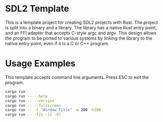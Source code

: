 # SDL2 Template

This is a template project for creating SDL2 projects with Rust.
The project is split into a binary and a library.
The library has a native Rust entry point, and an FFI adapter that accepts
C-style argc and argv.
This design allows the program to be ported to various systems by linking
the library to the native entry point, even if it is a C or C++ program.

# Usage Examples

This template accepts command line arguments.
Press ESC to exit the program.

```sh
cargo run
cargo run -- --help
cargo run -- --version
cargo run -- --fullscreen
cargo run -- -t "Window Title" -w 200 -h200
cargo run -- -f21 -i1 -d7
```

